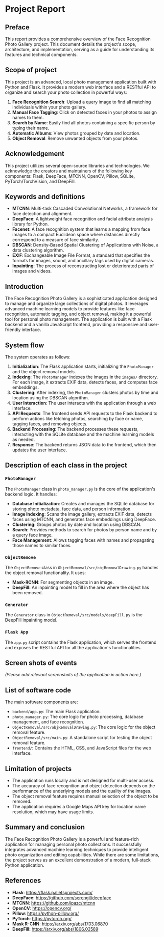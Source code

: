# Project Report

## Preface
This report provides a comprehensive overview of the Face Recognition Photo Gallery project. This document details the project's scope, architecture, and implementation, serving as a guide for understanding its features and technical components.

## Scope of project
This project is an advanced, local photo management application built with Python and Flask. It provides a modern web interface and a RESTful API to organize and search your photo collection in powerful ways:

1.  **Face Recognition Search**: Upload a query image to find all matching individuals within your photo gallery.
2.  **Manual Face Tagging**: Click on detected faces in your photos to assign names to them.
3.  **Search by Name**: Easily find all photos containing a specific person by typing their name.
4.  **Automatic Albums**: View photos grouped by date and location.
5.  **Object Removal**: Remove unwanted objects from your photos.

## Acknowledgement
This project utilizes several open-source libraries and technologies. We acknowledge the creators and maintainers of the following key components: Flask, DeepFace, MTCNN, OpenCV, Pillow, SQLite, PyTorch/TorchVision, and DeepFill.

## Keywords and definitions
*   **MTCNN**: Multi-task Cascaded Convolutional Networks, a framework for face detection and alignment.
*   **DeepFace**: A lightweight face recognition and facial attribute analysis library for Python.
*   **Facenet**: A face recognition system that learns a mapping from face images to a compact Euclidean space where distances directly correspond to a measure of face similarity.
*   **DBSCAN**: Density-Based Spatial Clustering of Applications with Noise, a data clustering algorithm.
*   **EXIF**: Exchangeable Image File Format, a standard that specifies the formats for images, sound, and ancillary tags used by digital cameras.
*   **Inpainting**: The process of reconstructing lost or deteriorated parts of images and videos.

## Introduction
The Face Recognition Photo Gallery is a sophisticated application designed to manage and organize large collections of digital photos. It leverages advanced machine learning models to provide features like face recognition, automatic tagging, and object removal, making it a powerful tool for personal photo management. The application is built with a Flask backend and a vanilla JavaScript frontend, providing a responsive and user-friendly interface.

## System flow
The system operates as follows:
1.  **Initialization**: The Flask application starts, initializing the `PhotoManager` and the object removal models.
2.  **Indexing**: The `PhotoManager` indexes the images in the `images/` directory. For each image, it extracts EXIF data, detects faces, and computes face embeddings.
3.  **Clustering**: After indexing, the `PhotoManager` clusters photos by time and location using the DBSCAN algorithm.
4.  **User Interaction**: The user interacts with the application through a web interface.
5.  **API Requests**: The frontend sends API requests to the Flask backend to perform actions like fetching photos, searching by face or name, tagging faces, and removing objects.
6.  **Backend Processing**: The backend processes these requests, interacting with the SQLite database and the machine learning models as needed.
7.  **Response**: The backend returns JSON data to the frontend, which then updates the user interface.

## Description of each class in the project
### `PhotoManager`
The `PhotoManager` class in `photo_manager.py` is the core of the application's backend logic. It handles:
*   **Database Initialization**: Creates and manages the SQLite database for storing photo metadata, face data, and person information.
*   **Image Indexing**: Scans the image gallery, extracts EXIF data, detects faces using MTCNN, and generates face embeddings using DeepFace.
*   **Clustering**: Groups photos by date and location using DBSCAN.
*   **Search**: Provides methods to search for photos by person name and by a query face image.
*   **Face Management**: Allows tagging faces with names and propagating those names to similar faces.

### `ObjectRemove`
The `ObjectRemove` class in `ObjectRemoval/src/objRemovalDrawing.py` handles the object removal functionality. It uses:
*   **Mask-RCNN**: For segmenting objects in an image.
*   **DeepFill**: An inpainting model to fill in the area where the object has been removed.

### `Generator`
The `Generator` class in `ObjectRemoval/src/models/deepFill.py` is the DeepFill inpainting model.

### `Flask App`
The `app.py` script contains the Flask application, which serves the frontend and exposes the RESTful API for all the application's functionalities.

## Screen shots of events
*(Please add relevant screenshots of the application in action here.)*

## List of software code
The main software components are:
*   `backend/app.py`: The main Flask application.
*   `photo_manager.py`: The core logic for photo processing, database management, and face recognition.
*   `ObjectRemoval/src/objRemovalDrawing.py`: The core logic for the object removal feature.
*   `ObjectRemoval/src/main.py`: A standalone script for testing the object removal feature.
*   `frontend/`: Contains the HTML, CSS, and JavaScript files for the web interface.

## Limitation of projects
*   The application runs locally and is not designed for multi-user access.
*   The accuracy of face recognition and object detection depends on the performance of the underlying models and the quality of the images.
*   The object removal feature requires manual selection of the object to be removed.
*   The application requires a Google Maps API key for location name resolution, which may have usage limits.

## Summary and conclusion
The Face Recognition Photo Gallery is a powerful and feature-rich application for managing personal photo collections. It successfully integrates advanced machine learning techniques to provide intelligent photo organization and editing capabilities. While there are some limitations, the project serves as an excellent demonstration of a modern, full-stack Python application.

## References
*   **Flask**: https://flask.palletsprojects.com/
*   **DeepFace**: https://github.com/serengil/deepface
*   **MTCNN**: https://github.com/ipazc/mtcnn
*   **OpenCV**: https://opencv.org/
*   **Pillow**: https://python-pillow.org/
*   **PyTorch**: https://pytorch.org/
*   **Mask R-CNN**: https://arxiv.org/abs/1703.06870
*   **DeepFill**: https://arxiv.org/abs/1806.03589
